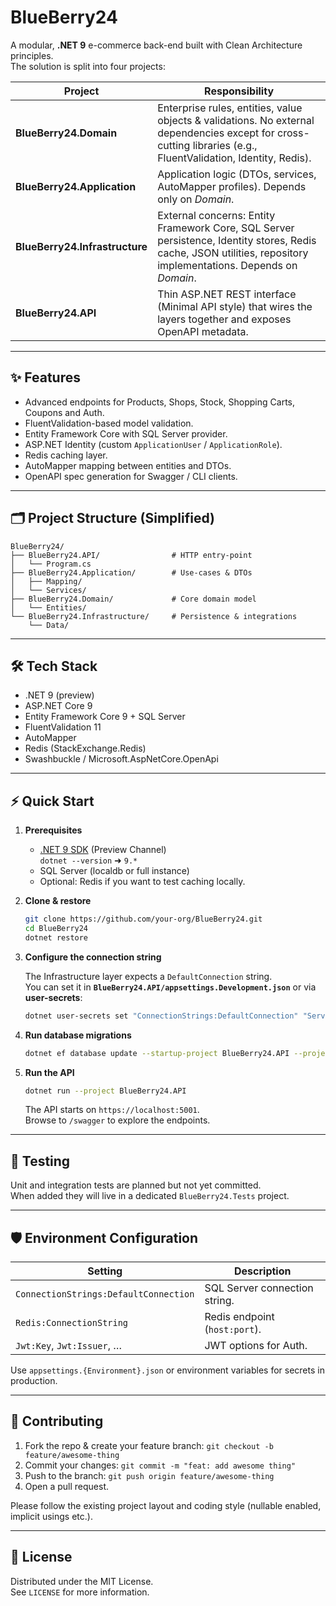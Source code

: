 # BlueBerry24

A modular, **.NET 9** e-commerce back-end built with Clean Architecture principles.  
The solution is split into four projects:

| Project | Responsibility |
|---------|----------------|
| **BlueBerry24.Domain**        | Enterprise rules, entities, value objects & validations. No external dependencies except for cross-cutting libraries (e.g., FluentValidation, Identity, Redis). |
| **BlueBerry24.Application**   | Application logic (DTOs, services, AutoMapper profiles).  Depends only on *Domain*. |
| **BlueBerry24.Infrastructure**| External concerns: Entity Framework Core, SQL Server persistence, Identity stores, Redis cache, JSON utilities, repository implementations.  Depends on *Domain*. |
| **BlueBerry24.API**           | Thin ASP.NET REST interface (Minimal API style) that wires the layers together and exposes OpenAPI metadata. |

---

## ✨ Features

* Advanced endpoints for Products, Shops, Stock, Shopping Carts, Coupons and Auth.
* FluentValidation-based model validation.
* Entity Framework Core with SQL Server provider.
* ASP.NET Identity (custom `ApplicationUser` / `ApplicationRole`).
* Redis caching layer.
* AutoMapper mapping between entities and DTOs.
* OpenAPI spec generation for Swagger / CLI clients.

---

## 🗂 Project Structure (Simplified)
```text
BlueBerry24/
├── BlueBerry24.API/                # HTTP entry-point
│   └── Program.cs
├── BlueBerry24.Application/        # Use-cases & DTOs
│   ├── Mapping/
│   └── Services/
├── BlueBerry24.Domain/             # Core domain model
│   └── Entities/
└── BlueBerry24.Infrastructure/     # Persistence & integrations
    └── Data/
```
---

## 🛠 Tech Stack

* .NET 9 (preview)
* ASP.NET Core 9
* Entity Framework Core 9 + SQL Server
* FluentValidation 11
* AutoMapper
* Redis (StackExchange.Redis)
* Swashbuckle / Microsoft.AspNetCore.OpenApi

---

## ⚡️ Quick Start

1. **Prerequisites**
   * [.NET 9 SDK](https://dotnet.microsoft.com/) (Preview Channel)  
     `dotnet --version` ➜ `9.*`
   * SQL Server (localdb or full instance)
   * Optional: Redis if you want to test caching locally.

2. **Clone & restore**

   ```bash
   git clone https://github.com/your-org/BlueBerry24.git
   cd BlueBerry24
   dotnet restore
   ```

3. **Configure the connection string**

   The Infrastructure layer expects a `DefaultConnection` string.  
   You can set it in **`BlueBerry24.API/appsettings.Development.json`** or via **user-secrets**:

   ```bash
   dotnet user-secrets set "ConnectionStrings:DefaultConnection" "Server=.;Database=BlueBerry24;Trusted_Connection=True;MultipleActiveResultSets=true"
   ```

4. **Run database migrations**

   ```bash
   dotnet ef database update --startup-project BlueBerry24.API --project BlueBerry24.Infrastructure
   ```

5. **Run the API**

   ```bash
   dotnet run --project BlueBerry24.API
   ```

   The API starts on `https://localhost:5001`.  
   Browse to `/swagger` to explore the endpoints.

---

## 🧪 Testing

Unit and integration tests are planned but not yet committed.  
When added they will live in a dedicated `BlueBerry24.Tests` project.

---

## 🛡️ Environment Configuration

| Setting | Description |
|---------|-------------|
| `ConnectionStrings:DefaultConnection` | SQL Server connection string. |
| `Redis:ConnectionString`              | Redis endpoint (`host:port`). |
| `Jwt:Key`, `Jwt:Issuer`, …            | JWT options for Auth. |

Use `appsettings.{Environment}.json` or environment variables for secrets in production.

---

## 🤝 Contributing

1. Fork the repo & create your feature branch: `git checkout -b feature/awesome-thing`
2. Commit your changes: `git commit -m "feat: add awesome thing"`
3. Push to the branch: `git push origin feature/awesome-thing`
4. Open a pull request.

Please follow the existing project layout and coding style (nullable enabled, implicit usings etc.).

---

## 📄 License

Distributed under the MIT License.  
See `LICENSE` for more information.
